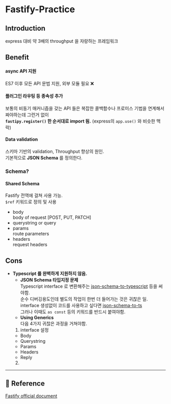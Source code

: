 # Fastify-Practice

## Introduction
express 대비 약 3배의 throughput 을 자랑하는 프레임워크

## Benefit
#### async API 지원
ES7 이후 모든 API 문법 지원, 외부 모듈 필요 ❌

#### 플러그인 라우팅 등 종속성 추가
보통의 비동기 매커니즘을 갖는 API 들은 복잡한 콜백함수나 프로미스 기법을 연계해서 짜야하는데 그런거 없이 \
**`fastipy.register()` 한 순서대로 import 됨.** (express의 `app.use()` 와 비슷한 맥락)


#### Data validation
스키마 기반의 validation, Throughput 향상의 원인. \
기본적으로 **JSON Schema** 를 정의한다.

### Schema?
#### Shared Schema
Fastify 전역에 걸쳐 사용 가능.\
`$ref` 키워드로 정의 및 사용

- body \
body of request [POST, PUT, PATCH]
- querystring or query
- params \
route parameters
- headers \
request headers

## Cons
- **Typescript 를 완벽하게 지원하지 않음.** 
  - **JSON Schema 타입지정 문제** \
Typescript interface 로 변환해주는 [json-schema-to-typescript](https://github.com/bcherny/json-schema-to-typescript) 등을 써야함. \
  순수 디버깅용도인데 별도의 작업이 한번 더 들어가는 것은 귀찮은 일. \
  interface 생성없이 코드를 사용하고 싶다면 [json-schema-to-ts](https://github.com/ThomasAribart/json-schema-to-ts) \
  그러나 이때도 `as const` 등의 키워드를 반드시 붙여야함.
  - **Using Generics** \
  다음 4가지 귀찮은 과정을 거쳐야함.
  1. interface 설정
    - Body
    - Querystring
    - Params
    - Headers
    - Reply
  2.

---
## 🔗 Reference
[Fastify official document](https://www.fastify.io/docs/latest/Guides/Getting-Started/)
